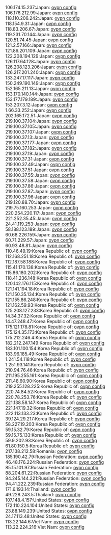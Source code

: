 106.174.15.237:Japan: [ovpn config](vpn/106_174_15_237.ovpn)  
106.176.212.99:Japan: [ovpn config](vpn/106_176_212_99.ovpn)  
118.110.206.242:Japan: [ovpn config](vpn/118_110_206_242.ovpn)  
118.154.9.31:Japan: [ovpn config](vpn/118_154_9_31.ovpn)  
118.83.206.67:Japan: [ovpn config](vpn/118_83_206_67.ovpn)  
119.231.70.144:Japan: [ovpn config](vpn/119_231_70_144.ovpn)  
120.51.74.45:Japan: [ovpn config](vpn/120_51_74_45.ovpn)  
121.2.57.166:Japan: [ovpn config](vpn/121_2_57_166.ovpn)  
121.86.201.109:Japan: [ovpn config](vpn/121_86_201_109.ovpn)  
122.208.194.129:Japan: [ovpn config](vpn/122_208_194_129.ovpn)  
126.117.64.128:Japan: [ovpn config](vpn/126_117_64_128.ovpn)  
126.208.123.206:Japan: [ovpn config](vpn/126_208_123_206.ovpn)  
126.217.201.240:Japan: [ovpn config](vpn/126_217_201_240.ovpn)  
133.247.17.117:Japan: [ovpn config](vpn/133_247_17_117.ovpn)  
150.249.190.149:Japan: [ovpn config](vpn/150_249_190_149.ovpn)  
152.165.211.13:Japan: [ovpn config](vpn/152_165_211_13.ovpn)  
153.170.140.144:Japan: [ovpn config](vpn/153_170_140_144.ovpn)  
153.177.179.189:Japan: [ovpn config](vpn/153_177_179_189.ovpn)  
153.207.3.12:Japan: [ovpn config](vpn/153_207_3_12.ovpn)  
1.66.33.252:Japan: [ovpn config](vpn/1_66_33_252.ovpn)  
202.165.172.51:Japan: [ovpn config](vpn/202_165_172_51.ovpn)  
219.100.37.104:Japan: [ovpn config](vpn/219_100_37_104.ovpn)  
219.100.37.105:Japan: [ovpn config](vpn/219_100_37_105.ovpn)  
219.100.37.107:Japan: [ovpn config](vpn/219_100_37_107.ovpn)  
219.100.37.13:Japan: [ovpn config](vpn/219_100_37_13.ovpn)  
219.100.37.177:Japan: [ovpn config](vpn/219_100_37_177.ovpn)  
219.100.37.182:Japan: [ovpn config](vpn/219_100_37_182.ovpn)  
219.100.37.19:Japan: [ovpn config](vpn/219_100_37_19.ovpn)  
219.100.37.31:Japan: [ovpn config](vpn/219_100_37_31.ovpn)  
219.100.37.49:Japan: [ovpn config](vpn/219_100_37_49.ovpn)  
219.100.37.51:Japan: [ovpn config](vpn/219_100_37_51.ovpn)  
219.100.37.55:Japan: [ovpn config](vpn/219_100_37_55.ovpn)  
219.100.37.58:Japan: [ovpn config](vpn/219_100_37_58.ovpn)  
219.100.37.86:Japan: [ovpn config](vpn/219_100_37_86.ovpn)  
219.100.37.87:Japan: [ovpn config](vpn/219_100_37_87.ovpn)  
219.100.37.96:Japan: [ovpn config](vpn/219_100_37_96.ovpn)  
219.120.88.70:Japan: [ovpn config](vpn/219_120_88_70.ovpn)  
219.75.160.253:Japan: [ovpn config](vpn/219_75_160_253.ovpn)  
220.254.220.117:Japan: [ovpn config](vpn/220_254_220_117.ovpn)  
221.252.35.45:Japan: [ovpn config](vpn/221_252_35_45.ovpn)  
24.41.119.253:Japan: [ovpn config](vpn/24_41_119_253.ovpn)  
58.188.123.189:Japan: [ovpn config](vpn/58_188_123_189.ovpn)  
60.68.226.159:Japan: [ovpn config](vpn/60_68_226_159.ovpn)  
60.71.229.57:Japan: [ovpn config](vpn/60_71_229_57.ovpn)  
60.93.48.81:Japan: [ovpn config](vpn/60_93_48_81.ovpn)  
110.46.49.19:Korea Republic of: [ovpn config](vpn/110_46_49_19.ovpn)  
112.168.251.18:Korea Republic of: [ovpn config](vpn/112_168_251_18.ovpn)  
112.187.58.188:Korea Republic of: [ovpn config](vpn/112_187_58_188.ovpn)  
115.41.170.138:Korea Republic of: [ovpn config](vpn/115_41_170_138.ovpn)  
115.86.180.202:Korea Republic of: [ovpn config](vpn/115_86_180_202.ovpn)  
118.41.236.148:Korea Republic of: [ovpn config](vpn/118_41_236_148.ovpn)  
120.142.176.115:Korea Republic of: [ovpn config](vpn/120_142_176_115.ovpn)  
121.141.194.18:Korea Republic of: [ovpn config](vpn/121_141_194_18.ovpn)  
121.150.35.134:Korea Republic of: [ovpn config](vpn/121_150_35_134.ovpn)  
121.155.86.248:Korea Republic of: [ovpn config](vpn/121_155_86_248.ovpn)  
121.162.59.93:Korea Republic of: [ovpn config](vpn/121_162_59_93.ovpn)  
125.208.127.233:Korea Republic of: [ovpn config](vpn/125_208_127_233.ovpn)  
14.34.37.32:Korea Republic of: [ovpn config](vpn/14_34_37_32.ovpn)  
14.47.248.47:Korea Republic of: [ovpn config](vpn/14_47_248_47.ovpn)  
175.121.178.81:Korea Republic of: [ovpn config](vpn/175_121_178_81.ovpn)  
175.124.35.173:Korea Republic of: [ovpn config](vpn/175_124_35_173.ovpn)  
175.212.246.4:Korea Republic of: [ovpn config](vpn/175_212_246_4.ovpn)  
182.212.247.149:Korea Republic of: [ovpn config](vpn/182_212_247_149.ovpn)  
183.101.100.154:Korea Republic of: [ovpn config](vpn/183_101_100_154.ovpn)  
183.96.185.49:Korea Republic of: [ovpn config](vpn/183_96_185_49.ovpn)  
1.241.54.118:Korea Republic of: [ovpn config](vpn/1_241_54_118.ovpn)  
1.251.93.141:Korea Republic of: [ovpn config](vpn/1_251_93_141.ovpn)  
210.94.76.46:Korea Republic of: [ovpn config](vpn/210_94_76_46.ovpn)  
211.195.255.161:Korea Republic of: [ovpn config](vpn/211_195_255_161.ovpn)  
211.48.60.90:Korea Republic of: [ovpn config](vpn/211_48_60_90.ovpn)  
219.255.128.225:Korea Republic of: [ovpn config](vpn/219_255_128_225.ovpn)  
220.74.84.52:Korea Republic of: [ovpn config](vpn/220_74_84_52.ovpn)  
220.78.253.76:Korea Republic of: [ovpn config](vpn/220_78_253_76.ovpn)  
221.138.58.147:Korea Republic of: [ovpn config](vpn/221_138_58_147.ovpn)  
221.147.19.32:Korea Republic of: [ovpn config](vpn/221_147_19_32.ovpn)  
222.113.133.23:Korea Republic of: [ovpn config](vpn/222_113_133_23.ovpn)  
39.124.29.217:Korea Republic of: [ovpn config](vpn/39_124_29_217.ovpn)  
58.227.19.203:Korea Republic of: [ovpn config](vpn/58_227_19_203.ovpn)  
59.15.32.79:Korea Republic of: [ovpn config](vpn/59_15_32_79.ovpn)  
59.15.75.133:Korea Republic of: [ovpn config](vpn/59_15_75_133.ovpn)  
59.9.202.93:Korea Republic of: [ovpn config](vpn/59_9_202_93.ovpn)  
61.80.150.5:Korea Republic of: [ovpn config](vpn/61_80_150_5.ovpn)  
217.138.212.58:Romania: [ovpn config](vpn/217_138_212_58.ovpn)  
185.190.42.79:Russian Federation: [ovpn config](vpn/185_190_42_79.ovpn)  
46.48.176.224:Russian Federation: [ovpn config](vpn/46_48_176_224.ovpn)  
85.15.101.97:Russian Federation: [ovpn config](vpn/85_15_101_97.ovpn)  
88.204.61.22:Russian Federation: [ovpn config](vpn/88_204_61_22.ovpn)  
94.245.144.221:Russian Federation: [ovpn config](vpn/94_245_144_221.ovpn)  
94.41.222.239:Russian Federation: [ovpn config](vpn/94_41_222_239.ovpn)  
171.6.193.14:Thailand: [ovpn config](vpn/171_6_193_14.ovpn)  
49.228.243.5:Thailand: [ovpn config](vpn/49_228_243_5.ovpn)  
107.148.4.157:United States: [ovpn config](vpn/107_148_4_157.ovpn)  
172.110.224.104:United States: [ovpn config](vpn/172_110_224_104.ovpn)  
23.88.149.239:United States: [ovpn config](vpn/23_88_149_239.ovpn)  
24.17.113.48:United States: [ovpn config](vpn/24_17_113_48.ovpn)  
113.22.144.6:Viet Nam: [ovpn config](vpn/113_22_144_6.ovpn)  
113.22.224.216:Viet Nam: [ovpn config](vpn/113_22_224_216.ovpn)  
